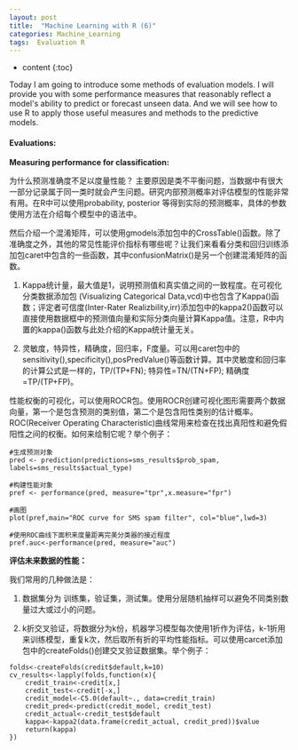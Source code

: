 ```yaml
---
layout: post
title:  "Machine Learning with R (6)"
categories: Machine_Learning 
tags:  Evaluation R
--- 
```


* content
{:toc}  

Today I am going to introduce some methods of evaluation models. I will provide you with some performance measures that reasonably reflect a model's ability to predict or forecast unseen data. And we will see how to use R to apply those useful measures and methods to the predictive models.  




#### **Evaluations:**

**Measuring performance for classification:**

为什么预测准确度不足以度量性能？ 主要原因是类不平衡问题，当数据中有很大一部分记录属于同一类时就会产生问题。研究内部预测概率对评估模型的性能非常有用。在R中可以使用probability, posterior 等得到实际的预测概率，具体的参数使用方法在介绍每个模型中的语法中。 

然后介绍一个混淆矩阵，可以使用gmodels添加包中的CrossTable()函数。除了准确度之外，其他的常见性能评价指标有哪些呢？让我们来看看分类和回归训练添加包caret中包含的一些函数，其中confusionMatrix()是另一个创建混淆矩阵的函数。 

1. Kappa统计量，最大值是1，说明预测值和真实值之间的一致程度。在可视化分类数据添加包 (Visualizing Categorical Data,vcd)中也包含了Kappa()函数；评定者可信度(Inter-Rater Realizbility,irr)添加包中的kappa2()函数可以直接使用数据框中的预测值向量和实际分类向量计算Kappa值。注意，R中内置的kappa()函数与此处介绍的Kappa统计量无关。

2. 灵敏度，特异性，精确度，回归率，F度量。可以用caret包中的sensitivity(),specificity(),posPredValue()等函数计算。其中灵敏度和回归率的计算公式是一样的，TP/(TP+FN); 特异性=TN/(TN+FP); 精确度=TP/(TP+FP)。

性能权衡的可视化，可以使用ROCR包。使用ROCR创建可视化图形需要两个数据向量，第一个是包含预测的类别值，第二个是包含阳性类别的估计概率。 ROC(Receiver Operating Characteristic)曲线常用来检查在找出真阳性和避免假阳性之间的权衡。如何来绘制它呢？举个例子：

```
#生成预测对象 
pred <- prediction(predictions=sms_results$prob_spam, labels=sms_results$actual_type)

#构建性能对象
pref <- performance(pred, measure="tpr",x.measure="fpr")

#画图
plot(pref,main="ROC curve for SMS spam filter", col="blue",lwd=3)

#使用ROC曲线下面积来度量距离完美分类器的接近程度
pref.auc<-performance(pred, measure="auc")
```

**评估未来数据的性能：**

我们常用的几种做法是：

1. 数据集分为 训练集，验证集，测试集。使用分层随机抽样可以避免不同类别数量过大或过小的问题。

2. k折交叉验证，将数据分为k份，机器学习模型每次使用1折作为评估，k-1折用来训练模型，重复k次，然后取所有折的平均性能指标。可以使用carcet添加包中的createFolds()创建交叉验证数据集。举个例子：

```
folds<-createFolds(credit$default,k=10)
cv_results<-lapply(folds,function(x){
	credit_train<-credit[x,]
	credit_test<-credit[-x,]
	credit_model<-C5.0(default~., data=credit_train)
	credit_pred<-predict(credit_model, credit_test)
	credit_actual<-credit_test$default
	kappa<-kappa2(data.frame(credit_actual, credit_pred))$value
	return(kappa)
})
```

